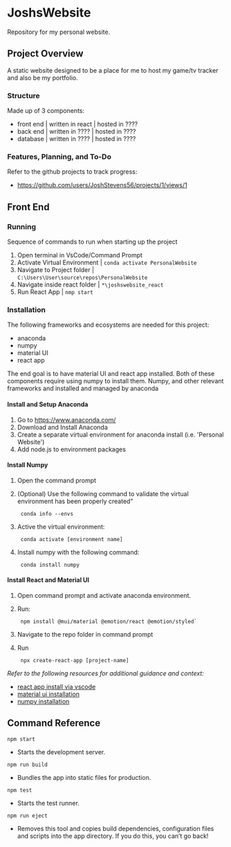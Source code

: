 # JoshsWebsite

Repository for my personal website.

## Project Overview

A static website designed to be a place for me to host my game/tv tracker and also be my portfolio.

### Structure

Made up of 3 components:

- front end | written in react | hosted in ????
- back end | written in ???? | hosted in ????
- database | written in ???? | hosted in ????

### Features, Planning, and To-Do

Refer to the github projects to track progress:

- <https://github.com/users/JoshStevens56/projects/1/views/1>

## Front End

### Running

Sequence of commands to run when starting up the project

1. Open terminal in VsCode/Command Prompt
2. Activate Virtual Environment | `conda activate PersonalWebsite`
3. Navigate to Project folder | `C:\Users\User\source\repos\PersonalWebsite`
4. Navigate inside react folder | `*\joshswebsite_react`
5. Run React App | `nmp start`

### Installation

The following frameworks and ecosystems are needed for this project:

- anaconda
- numpy
- material UI
- react app

The end goal is to have material UI and react app installed. Both of these components require using numpy to install them. Numpy, and other relevant frameworks and installed and managed by anaconda

#### Install and Setup Anaconda

1. Go to <https://www.anaconda.com/>
2. Download and Install Anaconda
3. Create a separate virtual environment for anaconda install (i.e. 'Personal Website')
4. Add node.js to environment packages

#### Install Numpy

1. Open the command prompt
2. (Optional) Use the following command to validate the virtual environment has been properly created"

        conda info --envs

3. Active the virtual environment:

        conda activate [environment name]
4. Install numpy with the following command:

        conda install numpy

#### Install React and Material UI

1. Open command prompt and activate anaconda environment.
2. Run:

        npm install @mui/material @emotion/react @emotion/styled`
3. Navigate to the repo folder in command prompt
4. Run

        npx create-react-app [project-name]

*Refer to the following resources for additional guidance and context:*

- [react app install via vscode](<https://code.visualstudio.com/docs/nodejs/reactjs-tutorial>)
- [material ui installation](https://mui.com/material-ui/getting-started/installation/)
- [numpy installation](<https://numpy.org/install/>)

## Command Reference

`npm start`

- Starts the development server.

`npm run build`

- Bundles the app into static files for production.

`npm test`

- Starts the test runner.

`npm run eject`

- Removes this tool and copies build dependencies, configuration files and scripts into the app directory. If you do this, you can’t go back!
